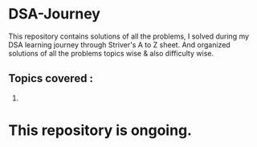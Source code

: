 # DSA-Journey
This repository contains solutions of all the problems, I solved during my DSA learning journey through Striver's A to Z sheet. And organized solutions of all the problems topics wise & also difficulty wise.

## Topics covered :
1. 

# This repository is ongoing.
